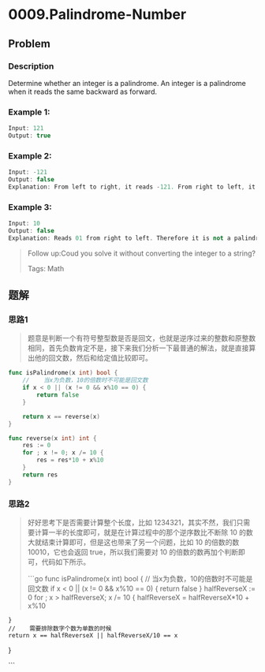 # 0009.Palindrome-Number

## Problem

### Description

Determine whether an integer is a palindrome. An integer is a palindrome when it reads the same backward as forward.

### Example 1:

```cpp
Input: 121
Output: true
```

### Example 2:

```cpp
Input: -121
Output: false
Explanation: From left to right, it reads -121. From right to left, it becomes 121-. Therefore it is not a palindrome.
```

### Example 3:

```cpp
Input: 10
Output: false
Explanation: Reads 01 from right to left. Therefore it is not a palindrome.
```

> Follow up:Coud you solve it without converting the integer to a string?
>
> Tags: Math

## 题解

### 思路1

> 题意是判断一个有符号整型数是否是回文，也就是逆序过来的整数和原整数相同，首先负数肯定不是，接下来我们分析一下最普通的解法，就是直接算出他的回文数，然后和给定值比较即可。

```go
func isPalindrome(x int) bool {
    //    当x为负数，10的倍数时不可能是回文数
    if x < 0 || (x != 0 && x%10 == 0) {
        return false
    }

    return x == reverse(x)
}

func reverse(x int) int {
    res := 0
    for ; x != 0; x /= 10 {
        res = res*10 + x%10
    }
    return res
}
```

### 思路2

> 好好思考下是否需要计算整个长度，比如 1234321，其实不然，我们只需要计算一半的长度即可，就是在计算过程中的那个逆序数比不断除 10 的数大就结束计算即可，但是这也带来了另一个问题，比如 10 的倍数的数 10010，它也会返回 true，所以我们需要对 10 的倍数的数再加个判断即可，代码如下所示。
>
> \`\`\`go func isPalindrome\(x int\) bool { // 当x为负数，10的倍数时不可能是回文数 if x &lt; 0 \|\| \(x != 0 && x%10 == 0\) { return false } halfReverseX := 0 for ; x &gt; halfReverseX; x /= 10 { halfReverseX = halfReverseX\*10 + x%10

```text
}
//    需要排除数字个数为单数的时候
return x == halfReverseX || halfReverseX/10 == x
```

}

\`\`\`

